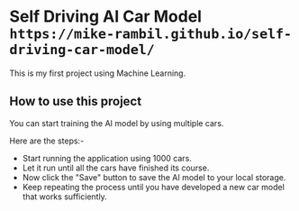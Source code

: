 # Self Driving AI Car Model `https://mike-rambil.github.io/self-driving-car-model/`

This is my first project using Machine Learning.

## How to use this project

You can start training the AI model by using multiple cars.

Here are the steps:-

- Start running the application using 1000 cars.
- Let it run until all the cars have finished its course.
- Now click the "Save" button to save the AI model to your local storage.
- Keep repeating the process until you have developed a new car model that works sufficiently.
